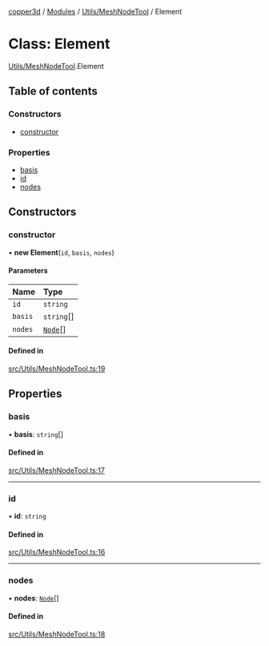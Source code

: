 [copper3d](../README.md) / [Modules](../modules.md) / [Utils/MeshNodeTool](../modules/Utils_MeshNodeTool.md) / Element

# Class: Element

[Utils/MeshNodeTool](../modules/Utils_MeshNodeTool.md).Element

## Table of contents

### Constructors

- [constructor](Utils_MeshNodeTool.Element.md#constructor)

### Properties

- [basis](Utils_MeshNodeTool.Element.md#basis)
- [id](Utils_MeshNodeTool.Element.md#id)
- [nodes](Utils_MeshNodeTool.Element.md#nodes)

## Constructors

### constructor

• **new Element**(`id`, `basis`, `nodes`)

#### Parameters

| Name | Type |
| :------ | :------ |
| `id` | `string` |
| `basis` | `string`[] |
| `nodes` | [`Node`](Utils_MeshNodeTool.Node.md)[] |

#### Defined in

[src/Utils/MeshNodeTool.ts:19](https://github.com/LinkunGao/copper3d_visualisation/blob/9f197bb/src/Utils/MeshNodeTool.ts#L19)

## Properties

### basis

• **basis**: `string`[]

#### Defined in

[src/Utils/MeshNodeTool.ts:17](https://github.com/LinkunGao/copper3d_visualisation/blob/9f197bb/src/Utils/MeshNodeTool.ts#L17)

___

### id

• **id**: `string`

#### Defined in

[src/Utils/MeshNodeTool.ts:16](https://github.com/LinkunGao/copper3d_visualisation/blob/9f197bb/src/Utils/MeshNodeTool.ts#L16)

___

### nodes

• **nodes**: [`Node`](Utils_MeshNodeTool.Node.md)[]

#### Defined in

[src/Utils/MeshNodeTool.ts:18](https://github.com/LinkunGao/copper3d_visualisation/blob/9f197bb/src/Utils/MeshNodeTool.ts#L18)
